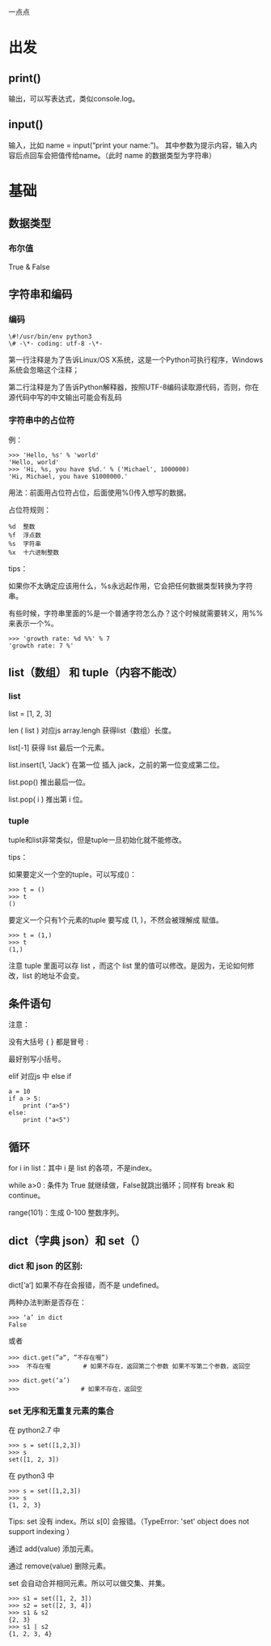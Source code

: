 一点点
# 出发
## print()

输出，可以写表达式，类似console.log。

## input()

输入，比如 name = input(“print your name:”)。 其中参数为提示内容，输入内容后点回车会把值传给name。（此时 name 的数据类型为字符串）

# 基础
## 数据类型
### 布尔值
True & False

## 字符串和编码
### 编码

	\#!/usr/bin/env python3
	\# -\*- coding: utf-8 -\*-

第一行注释是为了告诉Linux/OS X系统，这是一个Python可执行程序，Windows系统会忽略这个注释；

第二行注释是为了告诉Python解释器，按照UTF-8编码读取源代码，否则，你在源代码中写的中文输出可能会有乱码

### 字符串中的占位符
例：

	>>> 'Hello, %s' % 'world'
	'Hello, world'
	>>> 'Hi, %s, you have $%d.' % ('Michael', 1000000)
	'Hi, Michael, you have $1000000.'

用法：前面用占位符占位，后面使用%()传入想写的数据。

占位符规则：

	%d	整数
	%f	浮点数
	%s	字符串
	%x	十六进制整数

tips：

如果你不太确定应该用什么，%s永远起作用，它会把任何数据类型转换为字符串。

有些时候，字符串里面的%是一个普通字符怎么办？这个时候就需要转义，用%%来表示一个%。

	>>> 'growth rate: %d %%' % 7
	'growth rate: 7 %'

## list（数组） 和 tuple（内容不能改）
### list

list = [1, 2, 3]

len ( list )    				对应js array.lengh  获得list（数组）长度。

list[-1]				获得 list 最后一个元素。

list.insert(1, 'Jack’)		在第一位 插入 jack，之前的第一位变成第二位。

list.pop()				推出最后一位。

list.pop( i )				推出第 i 位。

### tuple
tuple和list非常类似，但是tuple一旦初始化就不能修改。

tips：

如果要定义一个空的tuple，可以写成()：
	
	>>> t = ()
	>>> t
	()

要定义一个只有1个元素的tuple 要写成 (1, )，不然会被理解成 赋值。
	
	>>> t = (1,)
	>>> t
	(1,)

注意 tuple 里面可以存 list ，而这个 list 里的值可以修改。是因为，无论如何修改，list 的地址不会变。

## 条件语句
注意：

没有大括号 { } 都是冒号 :

最好别写小括号。

elif 对应js 中 else if

	a = 10
	if a > 5:
	    print ("a>5")
	else:
	    print ("a<5")

## 循环
for i in list：其中 i 是 list 的各项，不是index。

while a>0 : 条件为 True 就继续做，False就跳出循环；同样有 break 和 continue。

range(101)：生成 0-100 整数序列。

## dict（字典 json）和 set（）
### dict 和 json 的区别:
dict[‘a‘] 如果不存在会报错，而不是 undefined。

两种办法判断是否存在：

	>>> ‘a’ in dict
	False

或者

	>>> dict.get(”a“, ”不存在喔”)
	>>>  不存在喔      	  # 如果不存在，返回第二个参数 如果不写第二个参数，返回空

	>>> dict.get(‘a’)
	>>>          		# 如果不存在，返回空

### set 无序和无重复元素的集合

在 python2.7 中
	
	>>> s = set([1,2,3])
	>>> s
	set([1, 2, 3])

在 python3 中

	>>> s = set([1,2,3])
	>>> s
	{1, 2, 3}

Tips:
set 没有 index。所以 s[0] 会报错。（TypeError: 'set' object does not support indexing
）

通过 add(value) 添加元素。

通过 remove(value) 删除元素。

set 会自动合并相同元素。所以可以做交集、并集。

	>>> s1 = set([1, 2, 3])
	>>> s2 = set([2, 3, 4])
	>>> s1 & s2
	{2, 3}
	>>> s1 | s2
	{1, 2, 3, 4}

